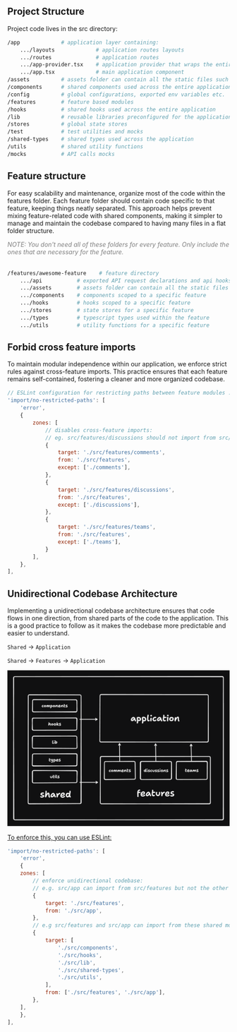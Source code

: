 ## Project Structure

Project code lives in the src directory:

```sh
/app             # application layer containing:
    .../layouts             # application routes layouts
    .../routes              # application routes
    .../app-provider.tsx    # application provider that wraps the entire application with global providers.
    .../app.tsx             # main application component
/assets          # assets folder can contain all the static files such as images, fonts, etc.
/components      # shared components used across the entire application
/config          # global configurations, exported env variables etc.
/features        # feature based modules
/hooks           # shared hooks used across the entire application
/lib             # reusable libraries preconfigured for the application
/stores          # global state stores
/test            # test utilities and mocks
/shared-types    # shared types used across the application
/utils           # shared utility functions
/mocks           # API calls mocks
```

## Feature structure

For easy scalability and maintenance, organize most of the code within the features folder. Each feature folder should contain code specific to that feature, keeping things neatly separated. This approach helps prevent mixing feature-related code with shared components, making it simpler to manage and maintain the codebase compared to having many files in a flat folder structure.

<span style="color: gray; font-style: italic;">
    NOTE: You don't need all of these folders for every feature. Only include the ones that are necessary for the feature.
    </br></br>
</span>

```sh
/features/awesome-feature    # feature directory
    .../api           # exported API request declarations and api hooks related to a specific feature
    .../assets        # assets folder can contain all the static files for a specific feature
    .../components    # components scoped to a specific feature
    .../hooks         # hooks scoped to a specific feature
    .../stores        # state stores for a specific feature
    .../types         # typescript types used within the feature
    .../utils         # utility functions for a specific feature
```

## Forbid cross feature imports

To maintain modular independence within our application, we enforce strict rules against cross-feature imports. This practice ensures that each feature remains self-contained, fostering a cleaner and more organized codebase.

```js
// ESLint configuration for restricting paths between feature modules .eslintrc
'import/no-restricted-paths': [
    'error',
    {
        zones: [
            // disables cross-feature imports:
            // eg. src/features/discussions should not import from src/features/comments, etc.
            {
                target: './src/features/comments',
                from: './src/features',
                except: ['./comments'],
            },
            {
                target: './src/features/discussions',
                from: './src/features',
                except: ['./discussions'],
            },
            {
                target: './src/features/teams',
                from: './src/features',
                except: ['./teams'],
            }
        ],
    },
],
```

## Unidirectional Codebase Architecture

Implementing a unidirectional codebase architecture ensures that code flows in one direction, from shared parts of the code to the application.
This is a good practice to follow as it makes the codebase more predictable and easier to understand.

`Shared` → `Application`

`Shared` → `Features` → `Application`

![Unidirectional Codebase Architecture diagram](assets/unidirectional-codebase.png)

[To enforce this, you can use ESLint:](#unidirectional-codebase-eslint-rule)

```js
'import/no-restricted-paths': [
    'error',
    {
    zones: [
        // enforce unidirectional codebase:
        // e.g. src/app can import from src/features but not the other way around
        {
            target: './src/features',
            from: './src/app',
        },
        // e.g src/features and src/app can import from these shared modules but not the other way around
        {
            target: [
                './src/components',
                './src/hooks',
                './src/lib',
                './src/shared-types',
                './src/utils',
            ],
            from: ['./src/features', './src/app'],
        },
    ],
    },
],
```
